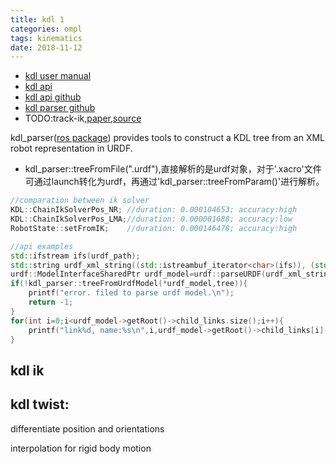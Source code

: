 ```yaml
---
title: kdl 1
categories: ompl
tags: kinematics
date: 2018-11-12
---
```


- [kdl user manual](http://www.orocos.org/kdl/user-manual)
- [kdl api](http://docs.ros.org/indigo/api/orocos_kdl/html/)
- [kdl api github](https://github.com/orocos/orocos_kinematics_dynamics/tree/master/orocos_kdl)
- [kdl parser github](https://github.com/ros/kdl_parser/tree/melodic-devel/kdl_parser)
- TODO:track-ik,[paper](https://personal.traclabs.com/~pbeeson/publications/b2hd-Beeson-humanoids-15.html),[source](https://bitbucket.org/traclabs/trac_ik/src/f5a4c1743f29b95923ae3549886bd50bb7707af4/trac_ik_lib/src/trac_ik.cpp?at=master&fileviewer=file-view-default)

kdl_parser([ros package](http://wiki.ros.org/kdl_parser)) provides tools to construct a KDL tree from an XML robot representation in URDF.  
- kdl_parser::treeFromFile(".urdf"),直接解析的是urdf对象，对于'.xacro'文件
可通过launch转化为urdf，再通过'kdl_parser::treeFromParam()'进行解析。

```c++
//comparation between ik solver
KDL::ChainIkSolverPos_NR; //duration: 0.000104653; accuracy:high
KDL::ChainIkSolverPos_LMA;//duration: 0.000001688; accuracy:low
RobotState::setFromIK;    //duration: 0.000146478; accuracy:high
```

```c++
//api examples
std::ifstream ifs(urdf_path);
std::string urdf_xml_string((std::istreambuf_iterator<char>(ifs)), (std::istreambuf_iterator<char>()));
urdf::ModelInterfaceSharedPtr urdf_model=urdf::parseURDF(urdf_xml_string);
if(!kdl_parser::treeFromUrdfModel(*urdf_model,tree)){
    printf("error. filed to parse urdf model.\n");
    return -1;
}
for(int i=0;i<urdf_model->getRoot()->child_links.size();i++){
    printf("link%d, name:%s\n",i,urdf_model->getRoot()->child_links[i]->name.c_str());
}
```

## kdl ik

## kdl twist:

differentiate position and orientations 

interpolation for rigid body motion

